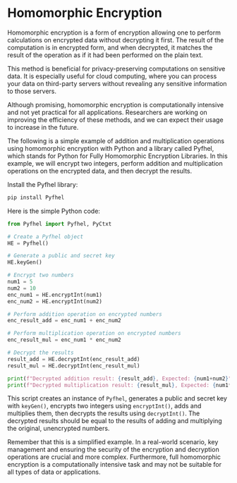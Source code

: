 # Homomorphic Encryption

Homomorphic encryption is a form of encryption allowing one to perform calculations on encrypted data without decrypting it first. The result of the computation is in encrypted form, and when decrypted, it matches the result of the operation as if it had been performed on the plain text.

This method is beneficial for privacy-preserving computations on sensitive data. It is especially useful for cloud computing, where you can process your data on third-party servers without revealing any sensitive information to those servers.

Although promising, homomorphic encryption is computationally intensive and not yet practical for all applications. Researchers are working on improving the efficiency of these methods, and we can expect their usage to increase in the future.

The following is a simple example of addition and multiplication operations using homomorphic encryption with Python and a library called Pyfhel, which stands for Python for Fully Homomorphic Encryption Libraries. In this example, we will encrypt two integers, perform addition and multiplication operations on the encrypted data, and then decrypt the results.

Install the Pyfhel library:

```python
pip install Pyfhel
```

Here is the simple Python code:

```python
from Pyfhel import Pyfhel, PyCtxt

# Create a Pyfhel object
HE = Pyfhel()

# Generate a public and secret key
HE.keyGen()

# Encrypt two numbers
num1 = 5
num2 = 10
enc_num1 = HE.encryptInt(num1)
enc_num2 = HE.encryptInt(num2)

# Perform addition operation on encrypted numbers
enc_result_add = enc_num1 + enc_num2

# Perform multiplication operation on encrypted numbers
enc_result_mul = enc_num1 * enc_num2

# Decrypt the results
result_add = HE.decryptInt(enc_result_add)
result_mul = HE.decryptInt(enc_result_mul)

print(f"Decrypted addition result: {result_add}, Expected: {num1+num2}")
print(f"Decrypted multiplication result: {result_mul}, Expected: {num1*num2}")
```

This script creates an instance of `Pyfhel`, generates a public and secret key with `keyGen()`, encrypts two integers using `encryptInt()`, adds and multiplies them, then decrypts the results using `decryptInt()`. The decrypted results should be equal to the results of adding and multiplying the original, unencrypted numbers.

Remember that this is a simplified example. In a real-world scenario, key management and ensuring the security of the encryption and decryption operations are crucial and more complex. Furthermore, full homomorphic encryption is a computationally intensive task and may not be suitable for all types of data or applications. 
